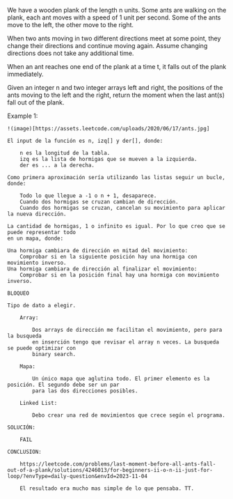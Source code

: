 We have a wooden plank of the length n units. Some ants are walking on the plank, each ant moves with a speed of 1 unit per second. Some of the ants move to the left, the other move to the right.

When two ants moving in two different directions meet at some point, they change their directions and continue moving again. Assume changing directions does not take any additional time.

When an ant reaches one end of the plank at a time t, it falls out of the plank immediately.

Given an integer n and two integer arrays left and right, the positions of the ants moving to the left and the right, return the moment when the last ant(s) fall out of the plank.

Example 1:

	!(image)[https://assets.leetcode.com/uploads/2020/06/17/ants.jpg]

	El input de la función es n, izq[] y der[], donde:

		n es la longitud de la tabla.
		izq es la lista de hormigas que se mueven a la izquierda.
		der es ... a la derecha.

	Como primera aproximación sería utilizando las listas seguir un bucle, donde:

		Todo lo que llegue a -1 o n + 1, desaparece.
		Cuando dos hormigas se cruzan cambian de dirección.
		Cuando dos hormigas se cruzan, cancelan su movimiento para aplicar la nueva dirección.

	La cantidad de hormigas, 1 o infinito es igual. Por lo que creo que se puede representar todo
	en un mapa, donde:

	Una hormiga cambiara de dirección en mitad del movimiento:
		Comprobar si en la siguiente posición hay una hormiga con movimiento inverso.
	Una hormiga cambiara de dirección al finalizar el movimiento:
		Comprobar si en la posición final hay una hormiga con movimiento inverso.

	BLOQUEO

	Tipo de dato a elegir.

		Array:

			Dos arrays de dirección me facilitan el movimiento, pero para la busqueda
			en inserción tengo que revisar el array n veces. La busqueda se puede optimizar con
			binary search.

		Mapa:

			Un único mapa que aglutina todo. El primer elemento es la posición. El segundo debe ser un par
			para las dos direcciones posibles.

		Linked List:

			Debo crear una red de movimientos que crece según el programa.

	SOLUCIÓN:

		FAIL

	CONCLUSION:

		https://leetcode.com/problems/last-moment-before-all-ants-fall-out-of-a-plank/solutions/4246013/for-beginners-ii-o-n-ii-just-for-loop/?envType=daily-question&envId=2023-11-04

		El resultado era mucho mas simple de lo que pensaba. TT.




